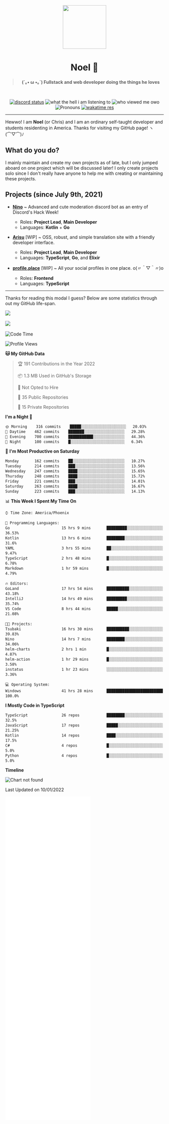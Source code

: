 <div align='center'>
  <div align='center'>
    <img
      src='https://cdn.floofy.dev/art/icons/icon_cinnamonserval.png'
      width='138'
      height='138'
    />
  </div>
  <h1>Noel 🐾</h1>
  <blockquote><strong>(´｡• ω •｡`) Fullstack and web developer doing the things he loves</strong></blockquote>

  <br />

  <a href='https://discord.com/users/280158289667555328' target='_blank'><img alt="discord status" src="https://dev.discordprofiles.me/badge/status/280158289667555328" /></a>
  <img alt="what the hell i am listening to" src="https://dev.discordprofiles.me/badge/spotify/280158289667555328" />
  <img alt="who viewed me owo" src="https://komarev.com/ghpvc/?username=auguwu" />
  <img alt='Pronouns' src='https://img.shields.io/endpoint?url=https://pronoundb.org/shields/6004d014406af11e4593a013' />
  <a href="https://wakatime.com/@auguwu" target='_blank'>
    <img alt='wakatime res' src='https://wakatime.com/badge/user/89736485-42ec-4c0f-a2f3-481db74514dc.svg' />
  </a>
</div>

<hr />

Hewwo! I am **Noel** (or Chris) and I am an ordinary self-taught developer and students residenting in America. Thanks for visiting my GitHub page! ヽ(⌒▽⌒)ﾉ

## What do you do?
I mainly maintain and create my own projects as of late, but I only jumped aboard on one project which will be discussed later! I only create projects
solo since I don't really have anyone to help me with creating or maintaining these projects.

## Projects (since July 9th, 2021)
- [**Nino**](https://nino.sh) ~ Advanced and cute moderation discord bot as an entry of Discord's Hack Week!
  - Roles: **Project Lead**, **Main Developer**
  - Languages: **Kotlin** + **Go**

- [**Arisu**](https://arisu.land) [WIP] ~ OSS, robust, and simple translation site with a friendly developer interface.
  - Roles: **Project Lead**, **Main Developer**
  - Languages: **TypeScript**, **Go**, and **Elixir**

- [**profile.place**](https://profile.place) [WIP] ~ All your social profiles in one place. o(〃＾▽＾〃)o
  - Roles: **Frontend**
  - Languages: **TypeScript**

---

Thanks for reading this modal I guess? Below are some statistics through out my GitHub life-span.

![](https://github-readme-stats.vercel.app/api?username=auguwu&count_private=true&show_icons=true&theme=gruvbox)

![](https://github-readme-stats.vercel.app/api/top-langs/?username=auguwu&layout=compact&theme=gruvbox)

<!--START_SECTION:waka-->
![Code Time](http://img.shields.io/badge/Code%20Time-2%2C617%20hrs%2025%20mins-blue)

![Profile Views](http://img.shields.io/badge/Profile%20Views-47-blue)

**🐱 My GitHub Data** 

> 🏆 191 Contributions in the Year 2022
 > 
> 📦 1.3 MB Used in GitHub's Storage 
 > 
> 🚫 Not Opted to Hire
 > 
> 📜 35 Public Repositories 
 > 
> 🔑 15 Private Repositories  
 > 
**I'm a Night 🦉** 

```text
🌞 Morning    316 commits    █████░░░░░░░░░░░░░░░░░░░░   20.03% 
🌆 Daytime    462 commits    ███████░░░░░░░░░░░░░░░░░░   29.28% 
🌃 Evening    700 commits    ███████████░░░░░░░░░░░░░░   44.36% 
🌙 Night      100 commits    █░░░░░░░░░░░░░░░░░░░░░░░░   6.34%

```
📅 **I'm Most Productive on Saturday** 

```text
Monday       162 commits    ██░░░░░░░░░░░░░░░░░░░░░░░   10.27% 
Tuesday      214 commits    ███░░░░░░░░░░░░░░░░░░░░░░   13.56% 
Wednesday    247 commits    ████░░░░░░░░░░░░░░░░░░░░░   15.65% 
Thursday     248 commits    ████░░░░░░░░░░░░░░░░░░░░░   15.72% 
Friday       221 commits    ███░░░░░░░░░░░░░░░░░░░░░░   14.01% 
Saturday     263 commits    ████░░░░░░░░░░░░░░░░░░░░░   16.67% 
Sunday       223 commits    ███░░░░░░░░░░░░░░░░░░░░░░   14.13%

```


📊 **This Week I Spent My Time On** 

```text
⌚︎ Time Zone: America/Phoenix

💬 Programming Languages: 
Go                       15 hrs 9 mins       █████████░░░░░░░░░░░░░░░░   36.53% 
Kotlin                   13 hrs 6 mins       ████████░░░░░░░░░░░░░░░░░   31.6% 
YAML                     3 hrs 55 mins       ██░░░░░░░░░░░░░░░░░░░░░░░   9.47% 
TypeScript               2 hrs 48 mins       █░░░░░░░░░░░░░░░░░░░░░░░░   6.78% 
Markdown                 1 hr 59 mins        █░░░░░░░░░░░░░░░░░░░░░░░░   4.79%

🔥 Editors: 
GoLand                   17 hrs 54 mins      ██████████░░░░░░░░░░░░░░░   43.18% 
IntelliJ                 14 hrs 49 mins      █████████░░░░░░░░░░░░░░░░   35.74% 
VS Code                  8 hrs 44 mins       █████░░░░░░░░░░░░░░░░░░░░   21.08%

🐱‍💻 Projects: 
Tsubaki                  16 hrs 30 mins      ██████████░░░░░░░░░░░░░░░   39.83% 
Nino                     14 hrs 7 mins       ████████░░░░░░░░░░░░░░░░░   34.06% 
helm-charts              2 hrs 1 min         █░░░░░░░░░░░░░░░░░░░░░░░░   4.87% 
helm-action              1 hr 29 mins        █░░░░░░░░░░░░░░░░░░░░░░░░   3.58% 
instatus                 1 hr 23 mins        ░░░░░░░░░░░░░░░░░░░░░░░░░   3.36%

💻 Operating System: 
Windows                  41 hrs 28 mins      █████████████████████████   100.0%

```

**I Mostly Code in TypeScript** 

```text
TypeScript               26 repos            ████████░░░░░░░░░░░░░░░░░   32.5% 
JavaScript               17 repos            █████░░░░░░░░░░░░░░░░░░░░   21.25% 
Kotlin                   14 repos            ████░░░░░░░░░░░░░░░░░░░░░   17.5% 
C#                       4 repos             █░░░░░░░░░░░░░░░░░░░░░░░░   5.0% 
Python                   4 repos             █░░░░░░░░░░░░░░░░░░░░░░░░   5.0%

```


**Timeline**

![Chart not found](https://raw.githubusercontent.com/auguwu/auguwu/master/charts/bar_graph.png) 


 Last Updated on 10/01/2022
<!--END_SECTION:waka-->

![](./github-metrics.svg)
